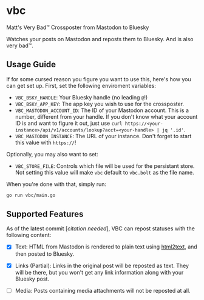 # vbc
Matt's Very Bad™ Crossposter from Mastodon to Bluesky

Watches your posts on Mastodon and reposts them to Bluesky. And is also very 
bad™. 

## Usage Guide
If for some cursed reason you figure you want to use this, here's how you
can get set up. First, set the following enviroment variables:

- `VBC_BSKY_HANDLE`: Your Bluesky handle (no leading `@`!)
- `VBC_BSKY_APP_KEY`: The app key you wish to use for the crossposter.
- `VBC_MASTODON_ACCOUNT_ID`: The ID of your Mastodon account. This is a number,
different from your handle. If you don't know what your account ID is and want
to figure it out, just use 
`curl https://<your-instance>/api/v1/accounts/lookup?acct=<your-handle> | jq '.id'`.
- `VBC_MASTODON_INSTANCE`: The URL of your instance. Don't forget to start this
value with `https://`!

Optionally, you may also want to set:
- `VBC_STORE_FILE`: Controls which file will be used for the persistant store.
Not setting this value will make `vbc` default to `vbc.bolt` as the file name.

When you're done with that, simply run:
```sh
go run vbc/main.go
```

## Supported Features
As of the latest commit [_citation needed_], VBC can repost statuses with the
following content:
- [X] Text: HTML from Mastodon is rendered to plain text using 
[html2text](https://github.com/jaytaylor/html2text), and then posted to Bluesky.
- [X] Links (Partial): Links in the original post will be reposted as text. They 
will be there, but you won't get any link information along with your Bluesky 
post.
- [ ] Media: Posts containing media attachments will not be reposted at all.


